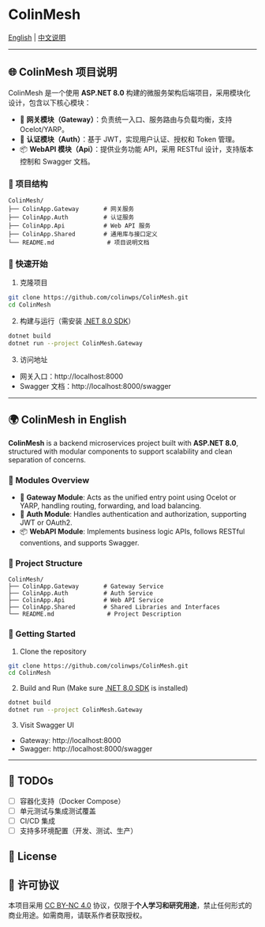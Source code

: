 # ColinMesh

[English](#colinmesh-in-english) | [中文说明](#colinmesh-项目说明)

---

## 🌐 ColinMesh 项目说明

ColinMesh 是一个使用 **ASP.NET 8.0** 构建的微服务架构后端项目，采用模块化设计，包含以下核心模块：

- 🔀 **网关模块（Gateway）**：负责统一入口、服务路由与负载均衡，支持 Ocelot/YARP。
- 🔐 **认证模块（Auth）**：基于 JWT，实现用户认证、授权和 Token 管理。
- 📦 **WebAPI 模块（Api）**：提供业务功能 API，采用 RESTful 设计，支持版本控制和 Swagger 文档。

### 📁 项目结构

```
ColinMesh/
├── ColinApp.Gateway       # 网关服务
├── ColinApp.Auth          # 认证服务
├── ColinApp.Api           # Web API 服务
├── ColinApp.Shared        # 通用库与接口定义
└── README.md               # 项目说明文档
```

### 🚀 快速开始

1. 克隆项目

```bash
git clone https://github.com/colinwps/ColinMesh.git
cd ColinMesh
```

2. 构建与运行（需安装 [.NET 8.0 SDK](https://dotnet.microsoft.com/download/dotnet/8.0)）

```bash
dotnet build
dotnet run --project ColinMesh.Gateway
```

3. 访问地址

- 网关入口：http://localhost:8000
- Swagger 文档：http://localhost:8000/swagger

---

## 🌍 ColinMesh in English

**ColinMesh** is a backend microservices project built with **ASP.NET 8.0**, structured with modular components to support scalability and clean separation of concerns.

### 🔧 Modules Overview

- 🔀 **Gateway Module**: Acts as the unified entry point using Ocelot or YARP, handling routing, forwarding, and load balancing.
- 🔐 **Auth Module**: Handles authentication and authorization, supporting JWT or OAuth2.
- 📦 **WebAPI Module**: Implements business logic APIs, follows RESTful conventions, and supports Swagger.

### 📁 Project Structure

```
ColinMesh/
├── ColinApp.Gateway       # Gateway Service
├── ColinApp.Auth          # Auth Service
├── ColinApp.Api           # Web API Service
├── ColinApp.Shared        # Shared Libraries and Interfaces
└── README.md               # Project Description
```

### 🚀 Getting Started

1. Clone the repository

```bash
git clone https://github.com/colinwps/ColinMesh.git
cd ColinMesh
```

2. Build and Run (Make sure [.NET 8.0 SDK](https://dotnet.microsoft.com/download/dotnet/8.0) is installed)

```bash
dotnet build
dotnet run --project ColinMesh.Gateway
```

3. Visit Swagger UI

- Gateway: http://localhost:8000  
- Swagger: http://localhost:8000/swagger

---

## 📌 TODOs

- [ ] 容器化支持（Docker Compose）
- [ ] 单元测试与集成测试覆盖
- [ ] CI/CD 集成
- [ ] 支持多环境配置（开发、测试、生产）

## 📄 License

## 📢 许可协议

本项目采用 [CC BY-NC 4.0](https://creativecommons.org/licenses/by-nc/4.0/) 协议，仅限于**个人学习和研究用途**，禁止任何形式的商业用途。如需商用，请联系作者获取授权。
